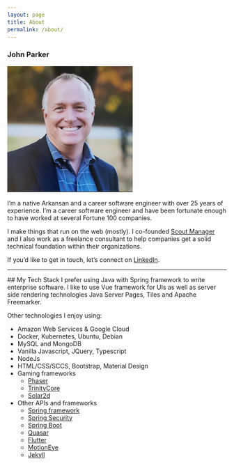 ```yaml
---
layout: page
title: About
permalink: /about/
---
```


### John Parker
<div class="row">
    <div class="col-6 col-md-4 col-lg-2"><img src="/assets/img/john-parker-profile.png" alt="Github " class="img-fluid"></div>
    <div class="col-12 col-md-8 col-lg-10">
        <p>
            I’m a native Arkansan and a career software engineer with over 25 years of experience. I’m a career software engineer and have been fortunate enough to have worked at several Fortune 100 companies.
        </p>
        <p>I make things that run on the web (mostly).  I co-founded <a href="https://www.scoutmanager.com">Scout Manager</a> and I also work as a freelance consultant to help companies get a solid technical foundation within their organizations.</p>
        <p>If you’d like to get in touch, let’s connect on <a href="https://www.linkedin.com/in/johnathan-d-parker/">LinkedIn</a>.</p>
    </div>
</div>
<hr>
## My Tech Stack
I prefer using Java with Spring framework to write enterprise software. I like to use Vue framework for UIs as well as server side rendering technologies Java Server Pages, Tiles and Apache Freemarker.

Other technologies I enjoy using: 
* Amazon Web Services & Google Cloud
* Docker, Kubernetes, Ubuntu, Debian
* MySQL and MongoDB
* Vanilla Javascript, JQuery, Typescript
* NodeJs
* HTML/CSS/SCCS, Bootstrap, Material Design
* Gaming frameworks
    * [Phaser](https://phaser.io/)
    * [TrinityCore](https://www.trinitycore.org/)
    * [Solar2d](https://solar2d.com/)
* Other APIs and frameworks
    * [Spring framework](https://spring.io/projects/spring-framework)
    * [Spring Security](https://spring.io/projects/spring-security)
    * [Spring Boot](https://spring.io/projects/spring-boot)
    * [Quasar](https://quasar.dev/)
    * [Flutter](https://flutter.dev/)
    * [MotionEye](https://github.com/motioneye-project/motioneye)
    * [Jekyll](https://jekyllrb.com/)

